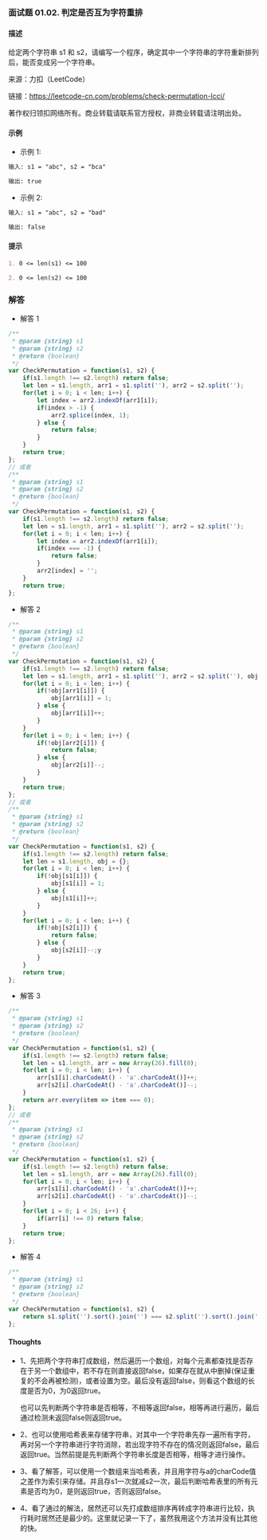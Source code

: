 ### 面试题 01.02. 判定是否互为字符重排

#### 描述

给定两个字符串 s1 和 s2，请编写一个程序，确定其中一个字符串的字符重新排列后，能否变成另一个字符串。

来源：力扣（LeetCode）

链接：https://leetcode-cn.com/problems/check-permutation-lcci/

著作权归领扣网络所有。商业转载请联系官方授权，非商业转载请注明出处。

#### 示例

+ 示例 1:
```md
输入: s1 = "abc", s2 = "bca"

输出: true 
```
+ 示例 2:
```md
输入: s1 = "abc", s2 = "bad"

输出: false
```


#### 提示
```md
1. 0 <= len(s1) <= 100

2. 0 <= len(s2) <= 100
```

### 解答

+ 解答 1
```js
/**
 * @param {string} s1
 * @param {string} s2
 * @return {boolean}
 */
var CheckPermutation = function(s1, s2) {
    if(s1.length !== s2.length) return false;
    let len = s1.length, arr1 = s1.split(''), arr2 = s2.split('');
    for(let i = 0; i < len; i++) {
        let index = arr2.indexOf(arr1[i]);
        if(index > -1) {
            arr2.splice(index, 1);
        } else {
            return false;
        }
    }
    return true;
};
// 或者
/**
 * @param {string} s1
 * @param {string} s2
 * @return {boolean}
 */
var CheckPermutation = function(s1, s2) {
    if(s1.length !== s2.length) return false;
    let len = s1.length, arr1 = s1.split(''), arr2 = s2.split('');
    for(let i = 0; i < len; i++) {
        let index = arr2.indexOf(arr1[i]);
        if(index === -1) {
            return false;
        }
        arr2[index] = '';
    }
    return true;
};
```

+ 解答 2
```js
/**
 * @param {string} s1
 * @param {string} s2
 * @return {boolean}
 */
var CheckPermutation = function(s1, s2) {
    if(s1.length !== s2.length) return false;
    let len = s1.length, arr1 = s1.split(''), arr2 = s2.split(''), obj = {};
    for(let i = 0; i < len; i++) {
        if(!obj[arr1[i]]) {
            obj[arr1[i]] = 1;
        } else {
            obj[arr1[i]]++;
        }
    }
    for(let i = 0; i < len; i++) {
        if(!obj[arr2[i]]) {
            return false;
        } else {
            obj[arr2[i]]--;
        }
    }
    return true;
};
// 或者
/**
 * @param {string} s1
 * @param {string} s2
 * @return {boolean}
 */
var CheckPermutation = function(s1, s2) {
    if(s1.length !== s2.length) return false;
    let len = s1.length, obj = {};
    for(let i = 0; i < len; i++) {
        if(!obj[s1[i]]) {
            obj[s1[i]] = 1;
        } else {
            obj[s1[i]]++;
        }
    }
    for(let i = 0; i < len; i++) {
        if(!obj[s2[i]]) {
            return false;
        } else {
            obj[s2[i]]--;y
        }
    }
    return true;
};
```

+ 解答 3
```js
/**
 * @param {string} s1
 * @param {string} s2
 * @return {boolean}
 */
var CheckPermutation = function(s1, s2) {
    if(s1.length !== s2.length) return false;
    let len = s1.length, arr = new Array(26).fill(0);
    for(let i = 0; i < len; i++) {
        arr[s1[i].charCodeAt() - 'a'.charCodeAt()]++;
        arr[s2[i].charCodeAt() - 'a'.charCodeAt()]--;
    }
    return arr.every(item => item === 0);
};
// 或者
/**
 * @param {string} s1
 * @param {string} s2
 * @return {boolean}
 */
var CheckPermutation = function(s1, s2) {
    if(s1.length !== s2.length) return false;
    let len = s1.length, arr = new Array(26).fill(0);
    for(let i = 0; i < len; i++) {
        arr[s1[i].charCodeAt() - 'a'.charCodeAt()]++;
        arr[s2[i].charCodeAt() - 'a'.charCodeAt()]--;
    }
    for(let i = 0; i < 26; i++) {
        if(arr[i] !== 0) return false;
    }
    return true;
};
```

+ 解答 4
```js
/**
 * @param {string} s1
 * @param {string} s2
 * @return {boolean}
 */
var CheckPermutation = function(s1, s2) {
    return s1.split('').sort().join('') === s2.split('').sort().join('');
};
```

#### Thoughts

+ 1、先把两个字符串打成数组，然后遍历一个数组，对每个元素都查找是否存在于另一个数组中，若不存在则直接返回false，如果存在就从中删掉(保证重复的不会再被检测)，或者设置为空。最后没有返回false，则看这个数组的长度是否为0，为0返回true。

  也可以先判断两个字符串是否相等，不相等返回false，相等再进行遍历，最后通过检测未返回false则返回true。

+ 2、也可以使用哈希表来存储字符串，对其中一个字符串先存一遍所有字符，再对另一个字符串进行字符消除，若出现字符不存在的情况则返回false，最后返回true。当然前提是先判断两个字符串长度是否相等，相等才进行操作。

+ 3、看了解答，可以使用一个数组来当哈希表，并且用字符与a的charCode值之差作为索引来存储。并且存s1一次就减s2一次，最后判断哈希表里的所有元素是否均为0，是则返回true，否则返回false。

+ 4、看了通过的解法，居然还可以先打成数组排序再转成字符串进行比较，执行耗时居然还是最少的。这里就记录一下了，虽然我用这个方法并没有比其他的快。